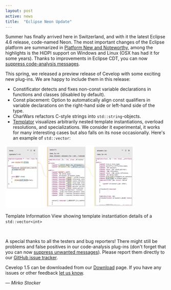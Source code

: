```yaml
---
layout: post
active: news
title:  "Eclipse Neon Update"
---
```


Summer has finally arrived here in Switzerland, and with it the latest Eclipse 4.6 release, code-named Neon.
The most important changes of the Eclipse platform are summarized in [Platform New and Noteworthy](https://www.eclipse.org/eclipse/news/4.6/platform.php), among the highlights is the HiDPI support
 on Windows and Linux (OSX has had it for some years). Thanks to improvements in Eclipse CDT, you can now [suppress code-analysis messages](https://wiki.eclipse.org/CDT/User/NewIn90#Code_Analysis).

This spring, we released a preview release of Cevelop with some exciting new plug-ins. We are happy to include them in this release:

* Constificator detects and fixes non-const variable declarations in functions and classes (disabled by default).
* Const placement: Option to automatically align const qualifiers in variable declarations on the right-hand side or left-hand side of the type.
* CharWars refactors C-style strings into <code>std::string</code>-objects.
* <a href="/features/#templator">Templator</a> visualizes  arbitrarily nested template instantiations, overload resolutions, and specializations. We consider it experimental, it works for many interesting cases but also falls on its nose occasionally. Here's an example of <code>std::vector</code>:

<img src="/img/templator-vector.png" class="img-responsive center-block" style="width:80%" alt="Template Instantiation Example">
<p class="img-caption">Template Information View showing template instantiation details of a <code>std::vector&lt;int&gt;</code> </p>

<br/>

A special thanks to all the testers and bug reporters! There might still be problems and false positives in our code-analysis plug-ins (don't forget that you can now [suppress unwanted messages](/faq/#suppression)). Please report them directly to our [GitHub issue tracker](https://github.com/Cevelop/Issues).


Cevelop 1.5 can be downloaded from our <a href='/download/'>Download</a> page. If you have any issues or other feedback [let us know](/contact).

<p class="pull-right">
  <em>&mdash; Mirko Stocker</em>
</p>
